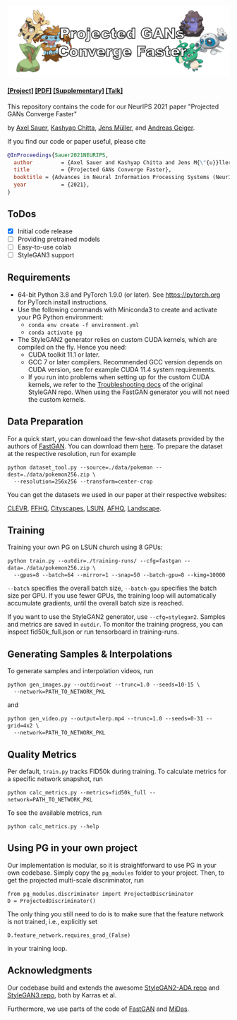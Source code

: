 <img src="media/banner.png">

#### [[Project]](https://sites.google.com/view/projected-gan/) [[PDF]](http://www.cvlibs.net/publications/Sauer2021NEURIPS.pdf) [[Supplementary]](http://www.cvlibs.net/publications/Sauer2021NEURIPS_supplementary.pdf) [[Talk]](https://recorder-v3.slideslive.com/#/share?share=50538&s=bf7a6393-410c-49d9-8edf-c61fa486c354)

This repository contains the code for our NeurIPS 2021 paper "Projected GANs Converge Faster"

by [Axel Sauer](https://axelsauer.com/), [Kashyap Chitta](https://kashyap7x.github.io/), [Jens Müller](https://hci.iwr.uni-heidelberg.de/users/jmueller), and [Andreas Geiger](http://www.cvlibs.net/).

If you find our code or paper useful, please cite
```bibtex
@InProceedings{Sauer2021NEURIPS,
  author         = {Axel Sauer and Kashyap Chitta and Jens M{\"{u}}ller and Andreas Geiger},
  title          = {Projected GANs Converge Faster},
  booktitle = {Advances in Neural Information Processing Systems (NeurIPS)},
  year           = {2021},
}
```

## ToDos
- [x] Initial code release
- [ ] Providing pretrained models
- [ ] Easy-to-use colab
- [ ] StyleGAN3 support

## Requirements ##
- 64-bit Python 3.8 and PyTorch 1.9.0 (or later). See https://pytorch.org for PyTorch install instructions.
- Use the following commands with Miniconda3 to create and activate your PG Python environment:
  - ```conda env create -f environment.yml```
  - ```conda activate pg```
- The StyleGAN2 generator relies on custom CUDA kernels, which are compiled on the fly. Hence you need:
  - CUDA toolkit 11.1 or later.
  - GCC 7 or later compilers. Recommended GCC version depends on CUDA version, see for example CUDA 11.4 system requirements.
  - If you run into problems when setting up for the custom CUDA kernels, we refer to the [Troubleshooting docs](https://github.com/NVlabs/stylegan3/blob/main/docs/troubleshooting.md#why-is-cuda-toolkit-installation-necessary) of the original StyleGAN repo. When using the FastGAN generator you will not need the custom kernels.

## Data Preparation ##
For a quick start, you can download the few-shot datasets provided by the authors of [FastGAN](https://github.com/odegeasslbc/FastGAN-pytorch). You can download them [here](https://drive.google.com/file/d/1aAJCZbXNHyraJ6Mi13dSbe7pTyfPXha0/view). To prepare the dataset at the respective resolution, run for example
```
python dataset_tool.py --source=./data/pokemon --dest=./data/pokemon256.zip \
  --resolution=256x256 --transform=center-crop
```
You can get the datasets we used in our paper at their respective websites: 

[CLEVR](https://cs.stanford.edu/people/jcjohns/clevr/), [FFHQ](https://github.com/NVlabs/ffhq-dataset), [Cityscapes](https://www.cityscapes-dataset.com/), [LSUN](https://github.com/fyu/lsun), [AFHQ](https://github.com/clovaai/stargan-v2), [Landscape](https://www.kaggle.com/arnaud58/landscape-pictures).

## Training ##

Training your own PG on LSUN church using 8 GPUs:
```
python train.py --outdir=./training-runs/ --cfg=fastgan --data=./data/pokemon256.zip \
  --gpus=8 --batch=64 --mirror=1 --snap=50 --batch-gpu=8 --kimg=10000
```
```--batch``` specifies the overall batch size, ```--batch-gpu``` specifies the batch size per GPU.  If you use fewer GPUs, the training loop will automatically accumulate gradients, until the overall batch size is reached.

If you want to use the StyleGAN2 generator, use ```--cfg=stylegan2```. Samples and metrics are saved in ```outdir```. To monitor the training progress, you can inspect fid50k_full.json or run tensorboard in training-runs.

## Generating Samples & Interpolations ##

To generate samples and interpolation videos, run
```
python gen_images.py --outdir=out --trunc=1.0 --seeds=10-15 \
  --network=PATH_TO_NETWORK_PKL
```
and
```
python gen_video.py --output=lerp.mp4 --trunc=1.0 --seeds=0-31 --grid=4x2 \
  --network=PATH_TO_NETWORK_PKL
```

## Quality Metrics ##
Per default, ```train.py``` tracks FID50k during training. To calculate metrics for a specific network snapshot, run

```
python calc_metrics.py --metrics=fid50k_full --network=PATH_TO_NETWORK_PKL
```

To see the available metrics, run
```
python calc_metrics.py --help
```

## Using PG in your own project ##

Our implementation is modular, so it is straightforward to use PG in your own codebase. Simply copy the ```pg_modules``` folder to your project.
Then, to get the projected multi-scale discriminator, run
```
from pg_modules.discriminator import ProjectedDiscriminator
D = ProjectedDiscriminator()
```
The only thing you still need to do is to make sure that the feature network is not trained, i.e., explicitly set
```
D.feature_network.requires_grad_(False)
```
in your training loop.

## Acknowledgments ##
Our codebase build and extends the awesome [StyleGAN2-ADA repo](https://github.com/NVlabs/stylegan2-ada-pytorch) and [StyleGAN3 repo](https://github.com/NVlabs/stylegan3), both by Karras et al.

Furthermore, we use parts of the code of [FastGAN](https://github.com/odegeasslbc/FastGAN-pytorch) and [MiDas](https://github.com/isl-org/MiDaS).
